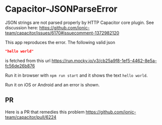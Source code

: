 # Capacitor-JSONParseError

JSON strings are not parsed properly by HTTP Capacitor core plugin. See discussion here:
https://github.com/ionic-team/capacitor/issues/6170#issuecomment-1372982120

This app reproduces the error. The following valid json 
```json
"hello world"
```
is fetched from this url https://run.mocky.io/v3/cb25a9f8-1ef5-4462-8e5a-fc56de26b876

Run it in browser with `npm run start` and it shows the text `hello world`.

Run it on iOS or Android and an error is shown.

## PR

Here is a PR that remedies this problem https://github.com/ionic-team/capacitor/pull/6224
